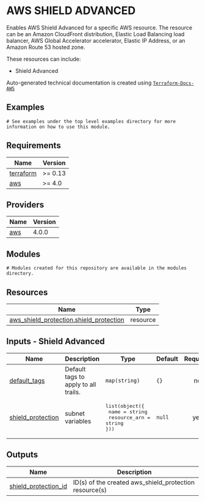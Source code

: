 # AWS SHIELD ADVANCED

Enables AWS Shield Advanced for a specific AWS resource. The resource can be an Amazon CloudFront distribution, Elastic Load Balancing load balancer, AWS Global Accelerator accelerator, Elastic IP Address, or an Amazon Route 53 hosted zone.

These resources can include:

- Shield Advanced

<!-- BEGINNING OF PRE-COMMIT-TERRAFORM DOCS HOOK -->

Auto-generated technical documentation is created using [`Terraform-Docs-AWS`](https://registry.terraform.io/providers/hashicorp/aws/latest/docs)
## Examples

```hcl
# See examples under the top level examples directory for more information on how to use this module.
```

## Requirements

| Name | Version |
|------|---------|
| <a name="requirement_terraform"></a> [terraform](#requirement\_terraform) | >= 0.13 |
| <a name="requirement_aws"></a> [aws](#requirement\_aws) | >= 4.0 |

## Providers

| Name | Version |
|------|---------|
| <a name="provider_aws"></a> [aws](#provider\_aws) | 4.0.0 |

## Modules

```hcl
# Modules created for this repository are available in the modules directory.
```

## Resources

| Name | Type |
|------|------|
| [aws_shield_protection.shield_protection](https://registry.terraform.io/providers/hashicorp/aws/latest/docs/resources/shield_protection) | resource |

## Inputs - Shield Advanced

| Name | Description | Type | Default | Required |
|------|-------------|------|---------|:--------:|
| <a name="input_default_tags"></a> [default\_tags](#input\_default\_tags) | Default tags to apply to all trails. | `map(string)` | `{}` | no |
| <a name="input_shield_protection"></a> [shield\_protection](#input\_shield\_protection) | subnet variables | <pre>list(object({<br>    name         = string<br>    resource_arn = string<br>}))</pre> | `null` | yes |

## Outputs

| Name | Description |
|------|-------------|
| <a name="output_shield_protection_id"></a> [shield\_protection\_id](#output\_shield\_protection\_id) | ID(s) of the created aws\_shield\_protection resource(s) |


<!-- END OF PRE-COMMIT-TERRAFORM DOCS HOOK -->